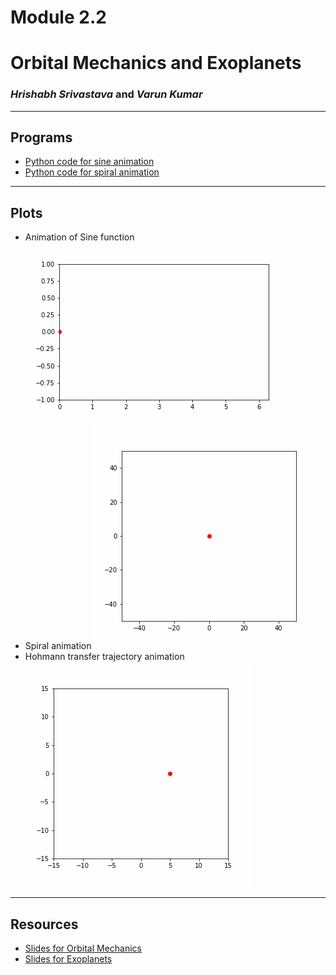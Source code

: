# Module 2.2

# Orbital Mechanics and Exoplanets

### _Hrishabh Srivastava_ and _Varun Kumar_

---

## Programs

- [Python code for sine animation](./programs/sine-animation.py)
- [Python code for spiral animation](./programs/spiral-animation.py)

---

## Plots

- Animation of Sine function
  ![](./images/sine.gif)
- Spiral animation
  ![](./images/spiral.gif)
- Hohmann transfer trajectory animation
  ![](./images/hohmann-transfer.gif)

---

## Resources

- [Slides for Orbital Mechanics](./orbital-mechanics.pdf)
- [Slides for Exoplanets](./exoplanets.pdf)

